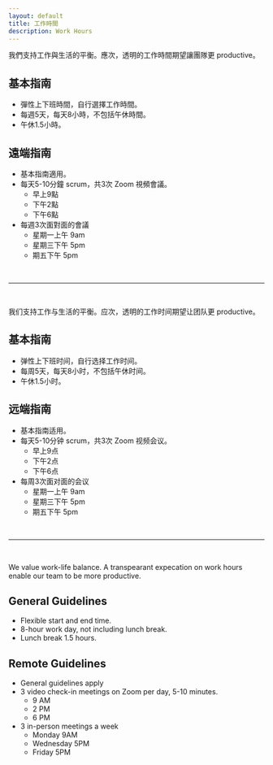 ```yaml
---
layout: default
title: 工作時間
description: Work Hours
---
```


我們支持工作與生活的平衡。應次，透明的工作時間期望讓團隊更 productive。

## 基本指南
* 彈性上下班時間，自行選擇工作時間。
* 每週5天，每天8小時，不包括午休時間。
* 午休1.5小時。

## 遠端指南
* 基本指南適用。
* 每天5-10分鐘 scrum，共3次 Zoom 視頻會議。
	* 早上9點
	* 下午2點
	* 下午6點
* 每週3次面對面的會議
	* 星期一上午 9am
	* 星期三下午 5pm
	* 期五下午 5pm

<br>

---

<br>

我们支持工作与生活的平衡。应次，透明的工作时间期望让团队更 productive。

## 基本指南
* 弹性上下班时间，自行选择工作时间。
* 每周5天，每天8小时，不包括午休时间。
* 午休1.5小时。

## 远端指南
* 基本指南适用。
* 每天5-10分钟 scrum，共3次 Zoom 视频会议。
	* 早上9点
	* 下午2点
	* 下午6点
* 每周3次面对面的会议
	* 星期一上午 9am
	* 星期三下午 5pm
	* 期五下午 5pm

<br>

---

<br>

We value work-life balance. A transpearant expecation on work hours enable our team to be more productive.

## General Guidelines
* Flexible start and end time.
* 8-hour work day, not including lunch break.
* Lunch break 1.5 hours.

## Remote Guidelines
* General guidelines apply
* 3 video check-in meetings on Zoom per day, 5-10 minutes.
	* 9 AM
	* 2 PM
	* 6 PM
* 3 in-person meetings a week
	* Monday 9AM
	* Wednesday 5PM
	* Friday 5PM